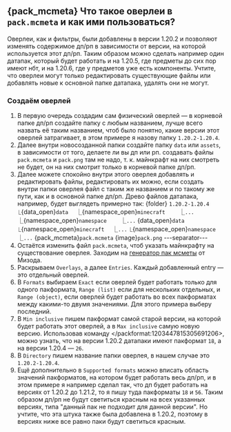 ## {pack_mcmeta} Что такое оверлеи в `pack.mcmeta` и как ими пользоваться?
Оверлеи, как и фильтры, были добавлены в версии 1.20.2 и позволяют изменять содержимое дп/рп в зависимости от версии, на которой используется этот дп/рп. Таким образом можно сделать например один датапак, который будет работать и на 1.20.5, где предметы до сих пор имеют нбт, и на 1.20.6, где у предметов уже есть компоненты. Учтите, что оверлеи могут только редактировать существующие файлы или добавлять новые к основной папке датапака, удалять они не могут.

### Создаём оверлей
1. В первую очередь создадим сам физический оверлей — в корневой папке дп/рп создайте папку с любым названием, лучше всего назвать её таким названием, чтоб было понятно, какие версии этот оверлей затрагивает, в этом примере я назову папку `1.20.2-1.20.4`.
2. Далее внутри новосозданной папки создайте папку `data` или `assets`, в зависимости от того, делаете ли вы дп или рп. создавать файлы `pack.mcmeta` и `pack.png` там не надо, т. к. майнкрафт на них смотреть не будет, он на них смотрит только в корневой папке дп/рп.
3. Далее можете спокойно внутри этого оверлея добавлять и редактировать файлы, редактировать их можно, если создать внутри папки оверлея файл с таким же названием и по такому же пути, как и в основной папке дп/рп.
Древо файлов датапака, например, будет выглядеть примерно так:
{folder} `1.20.2-1.20.4`
⎿{data_open}`data`
　⎿{namespace_open}`minecraft`
　　⎿`...`
　⎿{namespace_open}`namespace`
　　⎿`...`
{data_open}`data`
⎿{namespace_open}`minecraft`
　⎿`...`
⎿{namespace_open}`namespace`
　⎿`...`
{pack_mcmeta}`pack.mcmeta`
{image}`pack.png`
---separator---
4. Остаётся изменить файл `pack.mcmeta`, чтоб указать майнкрафту на существование оверлея. Заходим на [генератор пак мсметы](https://misode.github.io/pack-mcmeta/) от Мизода.
5. Раскрываем `Overlays`, а далее `Entries`. Каждый добавленный entry — это отдельный оверлей.
6. В `Formats` выбираем `Exact` если оверлей будет работать только для одного пакформата, `Range (list)` если для нескольких отдельных, и `Range (object)`, если оверлей будет работать во всех пакформатах между какими-то двумя значениями. Для этого примера выберу последний.
7. В `Min inclusive` пишем пакформат самой старой версии, на которой будет работать этот оверлей, а в `Max inclusive` самую новую версию. Использовав команду </packformat:1203447815305691206>, можно узнать, что на версии 1.20.2 датапаки имеют пакформат `18`, а на версии 1.20.4 — `26`.
8. В `Directory` пишем название папки оверлея, в нашем случае это `1.20.2-1.20.4`.
9. Ещё дополнительно в `Supported formats` можно вписать область значений пакформатов, на котором будет работать весь дп/рп, и в этом примере я например сделал так, что дп будет работать на версиях от 1.20.2 до 1.21.2, то я пишу туда пакформаты `18` и `56`. Таким образом дп/рп не будут светиться красным на всех указанных версиях, типа "данный пак не подходит для данной версии". Но учтите, что эта штука также была добавлена в 1.20.2, поэтому в версиях ниже все равно паки будут светиться красным.